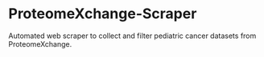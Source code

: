 # ProteomeXchange-Scraper
Automated web scraper to collect and filter pediatric cancer datasets from ProteomeXchange.
